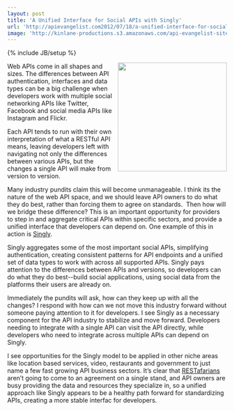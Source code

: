 ```yaml
---
layout: post
title: 'A Unified Interface for Social APIs with Singly'
url: 'http://apievangelist.com2012/07/18/a-unified-interface-for-social-apis-with-singly/'
image: 'http://kinlane-productions.s3.amazonaws.com/api-evangelist-site/blog/singly-logo.png'
---
```

{% include JB/setup %}
<p>
     <a title="Singly" href="https://www.singly.com/" target="_blank"><img src="http://kinlane-productions.s3.amazonaws.com/api-evangelist/singly/singly-logo.png"  width="250" align="right" /></a>
</p>
<p>
     Web APIs come in all shapes and sizes. The differences between API authentication, interfaces and data types can be a big challenge when developers work with multiple social networking APIs like Twitter, Facebook and social media APIs like Instagram and Flickr.
</p>
<p>
     Each API tends to run with their own interpretation of what a RESTful API means, leaving developers left with navigating not only the differences between various APIs, but the changes a single API will make from version to version.
</p>
<p>
     Many industry pundits claim this will become unmanageable. I think its the nature of the web API space, and we should leave API owners to do what they do best, rather than forcing them to agree on standards.  Then how will we bridge these difference? This is an important opportunity for providers to step in and aggregate critical APIs within specific sectors, and provide a unified interface that developers can depend on. One example of this in action is <a title="Singly" href="https://www.singly.com/" target="_blank">Singly</a>.
</p>
<p>
     Singly aggregates some of the most important social APIs, simplifying authentication, creating consistent patterns for API endpoints and a unified set of data types to work with across all supported APIs. Singly pays attention to the differences between APIs and versions, so developers can do what they do best--build social applications, using social data from the platforms their users are already on.
</p>
<p>
     Immediately the pundits will ask, how can they keep up with all the changes? I respond with how can we not move this industry forward without someone paying attention to it for developers. I see Singly as a necessary component for the API industry to stabilize and move forward. Developers needing to integrate with a single API can visit the API directly, while developers who need to integrate across multiple APIs can depend on Singly.
</p>
<p>
     I see opportunities for the Singly model to be applied in other niche areas like location based services, video, restaurants and government to just name a few fast growing API business sectors. It’s clear that <a title="RESTafarians" href="http://mikeschinkel.com/blog/whatisarestafarian/">RESTafarians</a> aren’t going to come to an agreement on a single stand, and API owners are busy providing the data and resources they specialize in, so a unified approach like Singly appears to be a healthy path forward for standardizing APIs, creating a more stable interfac for developers.
</p>
